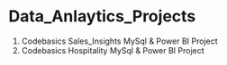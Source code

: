 # Data_Anlaytics_Projects

1. Codebasics Sales_Insights MySql &amp; Power BI Project
2. Codebasics Hospitality MySql &amp; Power BI Project
